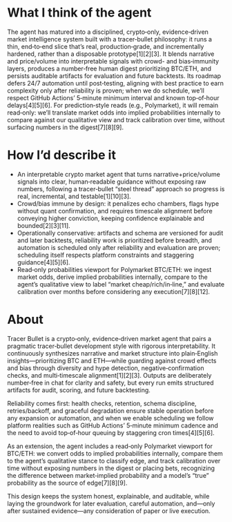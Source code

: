 # What I think of the agent 

The agent has matured into a disciplined, crypto‑only, evidence‑driven market intelligence system built with a tracer‑bullet philosophy: it runs a thin, end‑to‑end slice that’s real, production‑grade, and incrementally hardened, rather than a disposable prototype[1][2][3]. It blends narrative and price/volume into interpretable signals with crowd- and bias‑immunity layers, produces a number‑free human digest prioritizing BTC/ETH, and persists auditable artifacts for evaluation and future backtests. Its roadmap defers 24/7 automation until post‑testing, aligning with best practice to earn complexity only after reliability is proven; when we do schedule, we’ll respect GitHub Actions’ 5‑minute minimum interval and known top‑of‑hour delays[4][5][6]. For prediction‑style reads (e.g., Polymarket), it will remain read‑only: we’ll translate market odds into implied probabilities internally to compare against our qualitative view and track calibration over time, without surfacing numbers in the digest[7][8][9].

# How I’d describe it

- An interpretable crypto market agent that turns narrative+price/volume signals into clear, human‑readable guidance without exposing raw numbers, following a tracer‑bullet “steel thread” approach so progress is real, incremental, and testable[1][10][3].  
- Crowd/bias immune by design: it penalizes echo chambers, flags hype without quant confirmation, and requires timescale alignment before conveying higher conviction, keeping confidence explainable and bounded[2][3][11].  
- Operationally conservative: artifacts and schema are versioned for audit and later backtests, reliability work is prioritized before breadth, and automation is scheduled only after reliability and evaluation are proven; scheduling itself respects platform constraints and staggering guidance[4][5][6].  
- Read‑only probabilities viewport for Polymarket BTC/ETH: we ingest market odds, derive implied probabilities internally, compare to the agent’s qualitative view to label “market cheap/rich/in‑line,” and evaluate calibration over months before considering any execution[7][8][12].  

# About

Tracer Bullet is a crypto‑only, evidence‑driven market agent that pairs a pragmatic tracer‑bullet development style with rigorous interpretability. It continuously synthesizes narrative and market structure into plain‑English insights—prioritizing BTC and ETH—while guarding against crowd effects and bias through diversity and hype detection, negative‑confirmation checks, and multi‑timescale alignment[1][2][3]. Outputs are deliberately number‑free in chat for clarity and safety, but every run emits structured artifacts for audit, scoring, and future backtesting. 

Reliability comes first: health checks, retention, schema discipline, retries/backoff, and graceful degradation ensure stable operation before any expansion or automation, and when we enable scheduling we follow platform realities such as GitHub Actions’ 5‑minute minimum cadence and the need to avoid top‑of‑hour queuing by staggering cron times[4][5][6]. 

As an extension, the agent includes a read‑only Polymarket viewport for BTC/ETH: we convert odds to implied probabilities internally, compare them to the agent’s qualitative stance to classify edge, and track calibration over time without exposing numbers in the digest or placing bets, recognizing the difference between market‑implied probability and a model’s “true” probability as the source of edge[7][8][9]. 

This design keeps the system honest, explainable, and auditable, while laying the groundwork for later evaluation, careful automation, and—only after sustained evidence—any consideration of paper or live execution.
